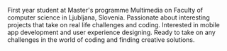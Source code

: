First year student at Master's programme Multimedia on Faculty of computer science in Ljubljana, Slovenia. Passionate about interesting projects that take on real life challenges
and coding. Interested in mobile app development and user experience designing. Ready to take on any challenges in the world of coding and finding creative solutions. 
